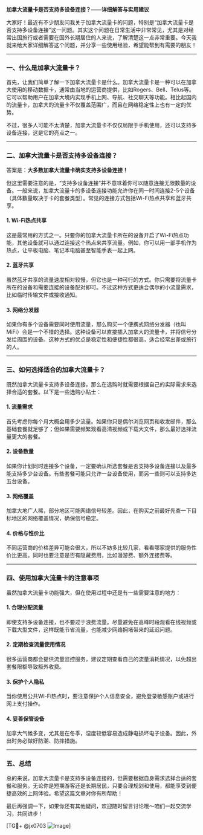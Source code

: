 **加拿大流量卡是否支持多设备连接？——详细解答与实用建议**

大家好！最近有不少朋友问我关于加拿大流量卡的问题，特别是“加拿大流量卡是否支持多设备连接”这一问题。其实这个问题在日常生活中非常常见，尤其是对经常出国旅行或者需要在国外长期居住的人来说，了解清楚这一点非常重要。今天我就来给大家详细解答这个问题，并分享一些使用经验，希望能帮到有需要的朋友！

---

### 一、什么是加拿大流量卡？

首先，让我们简单了解一下加拿大流量卡是什么。加拿大流量卡是一种可以在加拿大使用的移动数据卡，通常由当地的运营商提供，比如Rogers、Bell、Telus等。它可以帮助用户在加拿大境内实现手机上网、导航、社交聊天等功能。相比起国内的流量卡，加拿大的流量卡不仅覆盖范围广，而且在网络稳定性上也有一定的优势。

不过，很多人可能不太清楚，加拿大流量卡不仅仅局限于手机使用，还可以支持多设备连接，这是它的亮点之一。

---

### 二、加拿大流量卡是否支持多设备连接？

答案是：**大多数加拿大流量卡确实支持多设备连接！**

但这里需要注意的是，“支持多设备连接”并不意味着你可以随意连接无限数量的设备。一般来说，加拿大流量卡的多设备连接功能允许你在同一时间连接2-5个设备（具体数量取决于卡的套餐类型）。常见的连接方式包括Wi-Fi热点共享和蓝牙共享。

#### 1. **Wi-Fi热点共享**
这是最常用的方式之一。只要你的加拿大流量卡所在的设备开启了Wi-Fi热点功能，其他设备就可以通过连接这个热点来共享流量。例如，你可以用一部手机作为热点，让平板电脑、笔记本电脑甚至智能手表一起上网。

#### 2. **蓝牙共享**
虽然蓝牙共享的流量速度相对较慢，但它也是一种可行的方式。你只需要将流量卡所在的设备和需要连接的设备配对即可。不过这种方式更适合偶尔的小流量需求，比如临时传输文件或接收通知。

#### 3. **网络分发器**
如果你有多个设备需要同时使用流量，那么购买一个便携式网络分发器（也叫MiFi）会是一个不错的选择。这种设备可以直接插入加拿大的流量卡，并将信号分发给周围的设备。这种方式的优点是稳定性和便捷性都很高，适合经常出差或旅行的人。

---

### 三、如何选择适合的加拿大流量卡？

既然加拿大流量卡支持多设备连接，那么在选购时就需要根据自己的实际需求来选择合适的套餐。以下是一些选购小贴士：

#### 1. **流量需求**
首先考虑你每个月大概会用多少流量。如果你只是偶尔浏览网页和收发邮件，那么基础套餐就足够了；但如果需要频繁观看高清视频或下载大文件，那么最好选择流量更大的套餐。

#### 2. **设备数量**
如果你计划同时连接多个设备，一定要确认所选套餐是否支持多设备连接以及最多能支持多少台设备。有些套餐可能只允许一台设备使用，而另一些则可以支持多达五台设备。

#### 3. **网络覆盖**
加拿大地广人稀，部分地区可能网络信号较差。因此，在购买之前最好先查一下目标地区的网络覆盖情况，确保信号稳定。

#### 4. **价格与性价比**
不同运营商的价格差异可能会很大，所以不妨多比较几家，看看哪家提供的服务性价比更高。同时也要注意是否有隐藏费用，比如漫游费、额外连接费等。

---

### 四、使用加拿大流量卡的注意事项

虽然加拿大流量卡功能强大，但在使用过程中还是有一些需要注意的地方：

#### 1. **合理分配流量**
即使支持多设备连接，也不要过于浪费流量。尽量避免在高峰时段观看在线视频或下载大型文件，这样既能节省流量，也能减少网络拥堵带来的延迟问题。

#### 2. **定期检查流量使用情况**
很多运营商都会提供流量监控服务，建议定期查看自己的流量消耗情况，以免超出套餐限额导致额外收费。

#### 3. **保护个人隐私**
当你使用公共Wi-Fi热点时，要注意保护个人信息安全，避免登录敏感账户或进行网上支付操作。

#### 4. **妥善保管设备**
加拿大气候多变，尤其是在冬季，湿度较低容易造成静电损坏电子设备。因此，外出时务必做好防潮、防摔措施。

---

### 五、总结

总的来说，加拿大流量卡是支持多设备连接的，但需要根据自身需求选择合适的套餐和服务。无论你是短期游客还是长期居民，只要合理规划和使用，都能享受到便捷高效的上网体验。希望这篇文章对你有所帮助！

最后再强调一下，如果你还有其他疑问，欢迎随时留言讨论哦～咱们一起交流学习，共同进步！

[TG💪+ @jx0703 ![Image](https://github.com/user-attachments/assets/dbca1d08-cadb-493c-b0ec-ad6f7a83f270)]